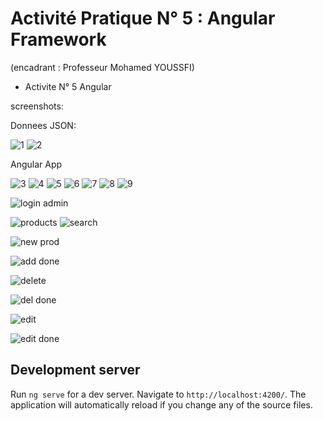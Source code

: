 # Activité Pratique N° 5 : Angular Framework  

(encadrant : Professeur Mohamed YOUSSFI)

- Activite N° 5 Angular 

screenshots:

Donnees JSON:

![1](https://github.com/YoussefDinar/Dinar-Youssef-JEE-2/assets/94021293/28317244-0178-47ae-9e61-562f8f2c087b)
![2](https://github.com/YoussefDinar/Dinar-Youssef-JEE-2/assets/94021293/9a606eba-68ea-4c02-be0c-d3bf109c5ee9)

Angular App

![3](https://github.com/YoussefDinar/Dinar-Youssef-JEE-2/assets/94021293/a73c42e5-8349-40c0-b767-efbffca6a1d2)
![4](https://github.com/YoussefDinar/Dinar-Youssef-JEE-2/assets/94021293/4795d575-5576-4f8a-a12b-984f474affa2)
![5](https://github.com/YoussefDinar/Dinar-Youssef-JEE-2/assets/94021293/cf23bfe4-c681-4e2f-b236-f167c87c367c)
![6](https://github.com/YoussefDinar/Dinar-Youssef-JEE-2/assets/94021293/2404173f-6f9e-4947-8035-5cb17c474f22)
![7](https://github.com/YoussefDinar/Dinar-Youssef-JEE-2/assets/94021293/54def542-a2dc-480e-9431-269ddd74ca5d)
![8](https://github.com/YoussefDinar/Dinar-Youssef-JEE-2/assets/94021293/f0a456eb-7527-4c74-b1f5-eb3ade581b0f)
![9](https://github.com/YoussefDinar/Dinar-Youssef-JEE-2/assets/94021293/892d186f-c990-4695-ac4f-7097ef26b456)






![login admin](https://github.com/YoussefDinar/Dinar-Youssef-JEE-2/assets/94021293/b04d02bc-f20c-4049-a564-8a7d947c9c94)

![products](https://github.com/YoussefDinar/Dinar-Youssef-JEE-2/assets/94021293/92a2f887-d915-4d9a-87a8-0f515d54ec49)
![search](https://github.com/YoussefDinar/Dinar-Youssef-JEE-2/assets/94021293/d0f6a745-1fff-4212-b0eb-cdc0ff4657c4)

![new prod](https://github.com/YoussefDinar/Dinar-Youssef-JEE-2/assets/94021293/cad7693e-63ec-4fa7-b573-b91716fc1188)

![add done](https://github.com/YoussefDinar/Dinar-Youssef-JEE-2/assets/94021293/f0c08482-bd32-4980-bac5-4b8b0d24354a)

![delete](https://github.com/YoussefDinar/Dinar-Youssef-JEE-2/assets/94021293/14eb2426-24a5-461d-b2ad-318ec6e54101)

![del done](https://github.com/YoussefDinar/Dinar-Youssef-JEE-2/assets/94021293/04814e98-7e56-4243-9ca5-8b6ca9d429e3)


![edit](https://github.com/YoussefDinar/Dinar-Youssef-JEE-2/assets/94021293/cd853e0c-d75c-4206-9ee7-288c15b8acd2)


![edit done](https://github.com/YoussefDinar/Dinar-Youssef-JEE-2/assets/94021293/a8881cf6-41b4-4929-a739-77a8dbadaf93)







## Development server

Run `ng serve` for a dev server. Navigate to `http://localhost:4200/`. The application will automatically reload if you change any of the source files.


